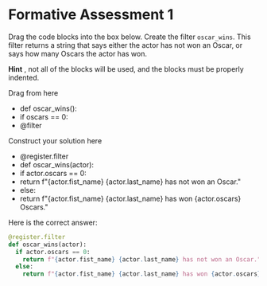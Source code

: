 # Formative Assessment 1

Drag the code blocks into the box below. Create the filter `oscar_wins`. This filter returns a string that says either the actor has not won an Oscar, or says how many Oscars the actor has won.

**Hint** , not all of the blocks will be used, and the blocks must be properly indented.

Drag from here

* def oscar_wins():
* if oscars == 0:
* @filter

Construct your solution here

* @register.filter
* def oscar_wins(actor):
* if actor.oscars == 0:
* return f"{actor.fist_name} {actor.last_name} has not won an Oscar."
* else:
* return f"{actor.fist_name} {actor.last_name} has won {actor.oscars} Oscars."

Here is the correct answer:

```python
@register.filter
def oscar_wins(actor):
  if actor.oscars == 0:
    return f"{actor.fist_name} {actor.last_name} has not won an Oscar."
  else:
    return f"{actor.fist_name} {actor.last_name} has won {actor.oscars} Oscars."
```
